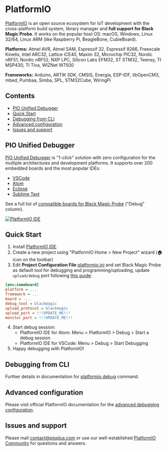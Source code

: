 # PlatformIO

[PlatformIO](https://platformio.org/?utm_source=github&utm_medium=blackmagic) is an open source ecosystem for IoT development with the cross-platform build system, library manager and **full support for Black Magic Probe**. It works on the popular host OS: macOS, Windows, Linux 32/64, Linux ARM (like Raspberry Pi, BeagleBone, CubieBoard).

**Platforms:** Atmel AVR, Atmel SAM, Espressif 32, Espressif 8266, Freescale Kinetis, Intel ARC32, Lattice iCE40, Maxim 32, Microchip PIC32, Nordic nRF51, Nordic nRF52, NXP LPC, Silicon Labs EFM32, ST STM32, Teensy, TI MSP430, TI Tiva, WIZNet W7500

**Frameworks:** Arduino, ARTIK SDK, CMSIS, Energia, ESP-IDF, libOpenCM3, mbed, Pumbaa, Simba, SPL, STM32Cube, WiringPi

## Contents
- [PIO Unified Debugger](#pio-unified-debugger)
- [Quick Start](#quick-start)
- [Debugging from CLI](#debugging-from-cli)
- [Advanced configuration](#advanced-configuration)
- [Issues and support](#issues-and-support)

## PIO Unified Debugger

[PIO Unified Debugger](http://docs.platformio.org/en/latest/plus/debugging.html?utm_source=github&utm_medium=blackmagic) is "1-click" solution with zero configuration for the multiple architectures and development platforms. It supports over 200 embedded boards and the most popular IDEs:

* [VSCode](http://docs.platformio.org/en/latest/ide/vscode.html?utm_source=github&utm_medium=blackmagic#ide-vscode)
* [Atom](http://docs.platformio.org/en/latest/ide/atom.html?utm_source=github&utm_medium=blackmagic#ide-atom)
* [Eclipse](http://docs.platformio.org/en/latest/ide/eclipse.html?utm_source=github&utm_medium=blackmagic#ide-eclipse)
* [Sublime Text](http://docs.platformio.org/en/latest/ide/sublimetext.html?utm_source=github&utm_medium=blackmagic#ide-sublimetext)

See a full list of [compatible boards for Black Magic Probe](http://docs.platformio.org/en/latest/plus/debugging.html?utm_source=github&utm_medium=blackmagic#boards) ("Debug" column).

[![PlatformIO IDE](https://raw.githubusercontent.com/platformio/platformio-docs/develop/_static/ide/vscode/platformio-ide-vscode.png)](https://platformio.org/platformio-ide?utm_source=github&utm_medium=blackmagic)

## Quick Start

1. Install [PlatformIO IDE](https://platformio.org/platformio-ide?utm_source=github&utm_medium=blackmagic).
2. Create a new project using "PlatformIO Home > New Project" wizard (🏠 icon on the toolbar)
3. Edit **Project Configuration File** [platformio.ini](http://docs.platformio.org/en/latest/projectconf.html?utm_source=github&utm_medium=blackmagic) and set Black Magic Probe as default tool for debugging and programming/uploading, update `upload/debug` port following [this guide](https://github.com/blacksphere/blackmagic/wiki/Useful-GDB-commands#connecting-gdb-to-the-black-magic-probe):

```ini
[env:someboard]
platform = ...
framework = ...
board = ...
debug_tool = blackmagic
upload_protocol = blackmagic
upload_port = !!!UPDATE_ME!!!
monitor_port = !!!UPDATE_ME!!!
```

4. Start debug session:
   * PlatformIO IDE for Atom: Menu > PlatformIO > Debug > Start a debug session
   * PlatformIO IDE for VSCode: Menu > Debug > Start Debugging
5. Happy debugging with PlatformIO!

## Debugging from CLI

Further details in documentation for [platformio debug](http://docs.platformio.org/en/latest/userguide/cmd_debug.html?utm_source=github&utm_medium=blackmagic) command.

## Advanced configuration

Please visit official PlatformIO documentation for the [advanced debugging configuration](http://docs.platformio.org/en/latest/projectconf/section_env_debug.html?utm_source=github&utm_medium=blackmagic).

## Issues and support

Please mail [contact@pioplus.com](mailto:contact@pioplus.com?Subject=PlatformIO%20Unified%20Debugger%20and%20Black%20Magic%20Probe) or use our well-established [PlatformIO Community](https://community.platformio.org?utm_source=github&utm_medium=blackmagic) for questions and answers.